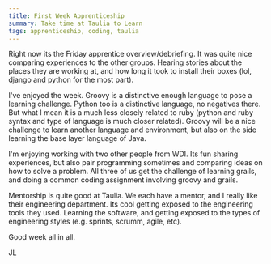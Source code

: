 ```yaml
---
title: First Week Apprenticeship
summary: Take time at Taulia to Learn
tags: apprenticeship, coding, taulia
---
```


Right now its the Friday apprentice overview/debriefing. It was quite
nice comparing experiences to the other groups.  Hearing stories about
the places they are working at, and how long it took to install their
boxes (lol, django and python for the most part).

I've enjoyed the week.  Groovy is a distinctive enough language to pose
a learning challenge.  Python too is a distinctive language, no
negatives there. But what I mean it is a much less closely related to
ruby (python and ruby syntax and type of language is much closer related).  Groovy will be a nice challenge to learn another language and environment, but also on the side learning the base layer language of Java.

I'm enjoying working with two other people from WDI. Its fun sharing
experiences, but also pair programming sometimes and comparing ideas on
how to solve a problem.  All three of us get the challenge of learning
grails, and doing a common coding assignment involving groovy and
grails.

Mentorship is quite good at Taulia.  We each have a mentor, and I really
like their engineering department. Its cool getting exposed to the
engineering tools they used.  Learning the software, and getting exposed
to the types of engineering styles (e.g. sprints, scrumm, agile, etc).

Good week all in all.


JL

